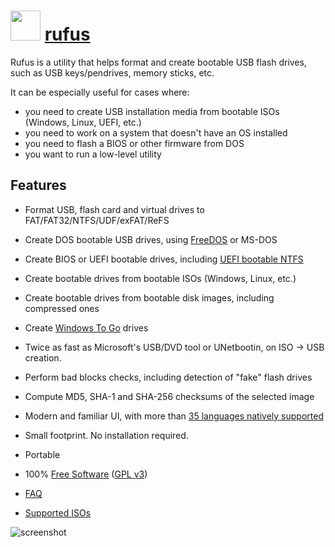 ﻿# <img src="https://cdn.rawgit.com/chocolatey/chocolatey-coreteampackages/5ba787e7d8a8accea514b0d3142c74dcae87f4b7/icons/rufus.png" width="48" height="48"/> [rufus](https://chocolatey.org/packages/rufus)


Rufus is a utility that helps format and create bootable USB flash drives, such as USB keys/pendrives, memory sticks, etc.

It can be especially useful for cases where:

- you need to create USB installation media from bootable ISOs (Windows, Linux, UEFI, etc.)
- you need to work on a system that doesn't have an OS installed
- you need to flash a BIOS or other firmware from DOS
- you want to run a low-level utility

## Features

* Format USB, flash card and virtual drives to FAT/FAT32/NTFS/UDF/exFAT/ReFS
* Create DOS bootable USB drives, using [FreeDOS](http://www.freedos.org/) or MS-DOS
* Create BIOS or UEFI bootable drives, including [UEFI bootable NTFS](https://github.com/pbatard/uefi-ntfs)
* Create bootable drives from bootable ISOs (Windows, Linux, etc.)
* Create bootable drives from bootable disk images, including compressed ones
* Create [Windows To Go](https://en.wikipedia.org/wiki/Windows_To_Go) drives
* Twice as fast as Microsoft's USB/DVD tool or UNetbootin, on ISO -> USB creation.
* Perform bad blocks checks, including detection of "fake" flash drives
* Compute MD5, SHA-1 and SHA-256 checksums of the selected image
* Modern and familiar UI, with more than [35 languages natively supported](https://github.com/pbatard/rufus/wiki/FAQ#What_languages_are_natively_supported_by_Rufus)
* Small footprint. No installation required.
* Portable
* 100% [Free Software](http://www.gnu.org/philosophy/free-sw.en.html) ([GPL v3](http://www.gnu.org/licenses/gpl-3.0.en.html))

* [FAQ](https://github.com/pbatard/rufus/wiki/FAQ)
* [Supported ISOs](https://rufus.ie/en_IE.html/#ref2)


![screenshot](https://cdn.jsdelivr.net/gh/chocolatey/chocolatey-coreteampackages@6fdcf3ea1d6e0661c3b05ead97a70f92eaba218a/automatic/rufus/screenshot.png)

